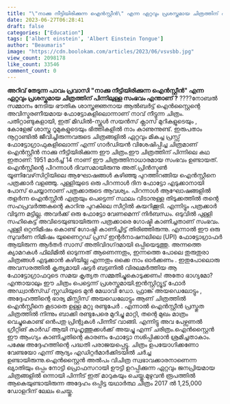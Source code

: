 ```yaml
---
title: "\"നാക്കു നീട്ടിയിരിക്കുന്ന ഐൻസ്റ്റീൻ\" എന്ന ഏറ്റവും പ്രശസ്തമായ ചിത്രത്തിന് പിന്നിലുള്ള സംഭവം എന്താണ് ?"
date: 2023-06-27T06:28:41
draft: false
categories: ["Education"]
tags: ['albert einstein', 'Albert Einstein Tongue']
author: "Beaumaris"
image: "https://cdn.boolokam.com/articles/2023/06/vsvsbb.jpg"
view_count: 2098178
like_count: 33546
comment_count: 0
---
```


**അറിവ് തേടുന്ന പാവം പ്രവാസി** **"നാക്കു നീട്ടിയിരിക്കുന്ന ഐൻസ്റ്റീൻ" എന്ന ഏറ്റവും പ്രശസ്തമായ ചിത്രത്തിന് പിന്നിലുള്ള സംഭവം എന്താണ് ?** ????നോബൽ സമ്മാനം നേടിയ ഭൗതിക ശാസ്ത്രജ്ഞനായ ആൽബർട്ട് ഐൻ‌സ്റ്റൈന്റെ അവിസ്മരണീയമായ ഫോട്ടോകളിലൊന്നാണ് നാവ് നീട്ടുന്ന ചിത്രം. പതിറ്റാണ്ടുകളായി, ഇത് മിഡിൽ-സ്കൂൾ സയൻസ് ക്ലാസ് മുറികളുടെയും , കോളേജ് ശാസ്ത്ര റൂമുകളുടെയും ഭിത്തികളിൽ നാം കാണുന്നുണ്ട്. ഇരുപതാം നൂറ്റാണ്ടിൽ ജീവിച്ചിരുന്നവരുടെ ചിത്രങ്ങളിൽ ഏറ്റവും മികച്ച പ്രസ്സ് ഫോട്ടോഗ്രാഫുകളിലൊന്ന് എന്ന് ഗാർഡിയൻ വിശേഷിപ്പിച്ച ചിത്രമാണ് ഐൻസ്റ്റീൻ നാക്കു നീട്ടിയിരിക്കുന്ന ഈ ചിത്രം.ഈ ചിത്രത്തിന് പിന്നിലെ കഥ ഇതാണ്: 1951 മാർച്ച് 14 നാണ് ഈ ചിത്രത്തിനാധാരമായ സംഭവം ഉണ്ടായത്. ഐൻസ്റ്റീന്റെ പിറന്നാൾ ദിവസമായിരുന്നു അത്.പ്രിൻസ്ടൺ യൂണിവേഴ്‌സിറ്റിയിലെ ആഘോഷങ്ങൾ കഴിഞ്ഞു പുറത്തിറങ്ങിയ ഐൻസ്റ്റീനെ പത്രക്കാർ വളഞ്ഞു. പുള്ളിയുടെ ഒരു പിറന്നാൾ ദിന ഫോട്ടോ എടുക്കാനായി പോസ് ചെയ്യാനാണ് പത്രക്കാരുടെ ആവശ്യം. പിറന്നാൾ ആഘോഷങ്ങളിൽ തളർന്ന ഐൻസ്റ്റീൻ എത്രയും പെട്ടെന്ന് സ്ഥലം വിടാനുള്ള തിടുക്കത്തിൽ തന്റെ സഹപ്രവർത്തകന്റെ കാറിനു പുറകിലെ സീറ്റിൽ കയറിക്കൂടി. എന്നിട്ടും പത്രക്കാർ വിടുന്ന മട്ടില്ല. അവർക്ക് ഒരു ഫോട്ടോ വേണമെന്ന് നിർബന്ധം. ഒടുവിൽ പുള്ളി സഹികെട്ട് അവിടെയുണ്ടായിരുന്ന പത്രക്കാരെ ഗോഷ്ടി കാണിച്ചതാണ് സംഭവം. പുള്ളി ഒറ്റനിമിഷം കൊണ്ട് ഗോഷ്ടി കാണിച്ചിട്ട് തിരിഞ്ഞിരുന്നു. എന്നാൽ ഈ ഒരു സുവർണ നിമിഷം യുണൈറ്റഡ് പ്രസ് ഇന്റർനാഷനലിലെ (UPI) ഫോട്ടോഗ്രാഫർ ആയിരുന്ന ആർതർ സാസ് അതിവിദഗ്‌ദമായി ഒപ്പിയെടുത്തു. [](https://cdn.boolokam.com/articles/2023/06/vsvsbb.jpg)അന്നത്തെ ക്യാമറകൾ ഫിലിമിൽ ഓടുന്നത് ആണെന്നതും, ഇന്നത്തെ പോലെ തുരുതുരാ ചിത്രങ്ങൾ എടുക്കാൻ കഴിയില്ല എന്നതും ഒക്കെ നാം ഓർക്കണം . ഇതുപോലൊരു അവസരത്തിൽ കൃത്യമായി ഷട്ടർ ബട്ടണിൽ വിരലമർത്തിയ ആ ഫോട്ടോഗ്രാഫറുടെ സമയ കൃത്യത സമ്മതിച്ചുകൊടുക്കണം! അതോ ഭാഗ്യമോ?എന്തായാലും ഈ ചിത്രം പെട്ടെന്ന് പ്രശസ്തമായി.ഇൻസ്റ്റിറ്റ്യൂട്ട് ഫോർ അഡ്വാൻസ്ഡ് സ്റ്റഡിയുടെ മുൻ മേധാവി ഡോ. ഫ്രാങ്ക് അയഡെലോട്ടും , അദ്ദേഹത്തിന്റെ ഭാര്യ മിസ്സിസ് അയഡെലോട്ടും ആണ് ചിത്രത്തിൽ ഐൻസ്റ്റീനെ കൂടാതെ ഉള്ള മറ്റു രണ്ടുപേർ . എന്നാൽ ഐൻസ്റ്റീൻ പ്രസ്തുത ചിത്രത്തിൽ നിന്നും ബാക്കി രണ്ടുപേരെ മുറിച്ചു മാറ്റി, തന്റെ മുഖം മാത്രം വെച്ചുകൊണ്ട് ഒൻപതു പ്രിന്റുകൾ പിന്നീട് വാങ്ങി. എന്നിട്ടു അവ പേഴ്സണൽ ഗ്രീറ്റിങ് കാർഡ് ആയി സുഹൃത്തുക്കൾക്ക് അയച്ചു എന്ന് ചരിത്രം.ഐൻ‌സ്റ്റൈൻ ഈ ആംഗ്യം കാണിച്ചതിന്റെ കാരണം ഫോട്ടോ നശിപ്പിക്കാൻ ശ്രമിച്ചതാകാം. പക്ഷേ അദ്ദേഹത്തിന്റെ പദ്ധതി പരാജയപ്പെട്ടു. ചിത്രം ഉപയോഗിക്കണോ വേണ്ടയോ എന്ന് ആദ്യം എഡിറ്റർമാർക്കിടയിൽ ചർച്ച ഉണ്ടായിരുന്നു.ഐൻ‌സ്റ്റൈൻ അൽപം വിചിത്ര സ്വഭാവക്കാരനാണെന്ന ഖ്യാതിയും ഒപ്പം നോട്ടി പ്രൊഫസറായി ഊട്ടി ഉറപ്പിക്കുന്ന ഏറ്റവും ജനപ്രിയമായ ചിത്രങ്ങളിൽ ഒന്നായി പിന്നീട് ഇത് മാറുകയും ചെയ്തു.മുഴുവൻ രൂപത്തിൽ ആകെയുണ്ടായിരുന്ന അദ്ദേഹം ഒപ്പിട്ട യഥാർത്ഥ ചിത്രം 2017 ൽ 1,25,000 ഡോളറിന് ലേലം ചെയ്തു. 
